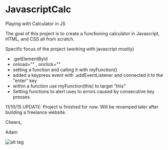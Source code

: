 # JavascriptCalc
Playing with Calculator in JS

The goal of this project is to create a functioning calculator in Javascript, HTML, and CSS all from scratch.

Specific focus of the project (working with javascript mostly)
- .getElementById
- onload="" , onclick=""
- setting a function and calling it with myFunction()
- added a keypress event with .addEventListener and connected it to the "enter" key
- within a function use myFunction(this) to target "this" 
- Setting functions to alert uses to errors caused by consecutive key presses

11/10/15
UPDATE: Project is finished for now. Will be revamped later after building a freelance website.

Cheers,

Adam

![alt tag](http://i.imgur.com/srYEcYk.png/to/srYEcYk.png)
